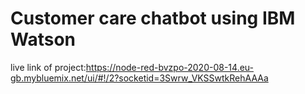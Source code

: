 # Customer care chatbot using IBM Watson
live link of project:https://node-red-bvzpo-2020-08-14.eu-gb.mybluemix.net/ui/#!/2?socketid=3Swrw_VKSSwtkRehAAAa
